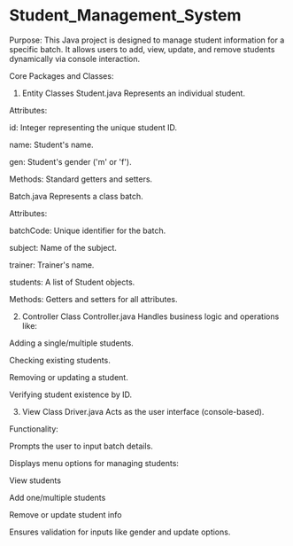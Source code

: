 # Student_Management_System
Purpose:
This Java project is designed to manage student information for a specific batch. It allows users to add, view, update, and remove students dynamically via console interaction.

Core Packages and Classes:
1. Entity Classes
Student.java
Represents an individual student.

Attributes:

id: Integer representing the unique student ID.

name: Student's name.

gen: Student's gender ('m' or 'f').

Methods: Standard getters and setters.

Batch.java
Represents a class batch.

Attributes:

batchCode: Unique identifier for the batch.

subject: Name of the subject.

trainer: Trainer's name.

students: A list of Student objects.

Methods: Getters and setters for all attributes.

2. Controller Class
Controller.java
Handles business logic and operations like:

Adding a single/multiple students.

Checking existing students.

Removing or updating a student.

Verifying student existence by ID.

3. View Class
Driver.java
Acts as the user interface (console-based).

Functionality:

Prompts the user to input batch details.

Displays menu options for managing students:

View students

Add one/multiple students

Remove or update student info

Ensures validation for inputs like gender and update options.


